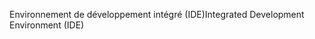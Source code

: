 <span data-ttu-id="74194-101">Environnement de développement intégré (IDE)</span><span class="sxs-lookup"><span data-stu-id="74194-101">Integrated Development Environment (IDE)</span></span>